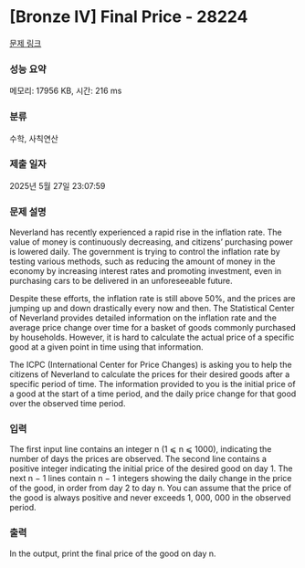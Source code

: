 # [Bronze IV] Final Price - 28224 

[문제 링크](https://www.acmicpc.net/problem/28224) 

### 성능 요약

메모리: 17956 KB, 시간: 216 ms

### 분류

수학, 사칙연산

### 제출 일자

2025년 5월 27일 23:07:59

### 문제 설명

<p>Neverland has recently experienced a rapid rise in the inflation rate. The value of money is continuously decreasing, and citizens’ purchasing power is lowered daily. The government is trying to control the inflation rate by testing various methods, such as reducing the amount of money in the economy by increasing interest rates and promoting investment, even in purchasing cars to be delivered in an unforeseeable future.</p>

<p>Despite these efforts, the inflation rate is still above 50%, and the prices are jumping up and down drastically every now and then. The Statistical Center of Neverland provides detailed information on the inflation rate and the average price change over time for a basket of goods commonly purchased by households. However, it is hard to calculate the actual price of a specific good at a given point in time using that information.</p>

<p>The ICPC (International Center for Price Changes) is asking you to help the citizens of Neverland to calculate the prices for their desired goods after a specific period of time. The information provided to you is the initial price of a good at the start of a time period, and the daily price change for that good over the observed time period.</p>

### 입력 

 <p>The first input line contains an integer n (1 ⩽ n ⩽ 1000), indicating the number of days the prices are observed. The second line contains a positive integer indicating the initial price of the desired good on day 1. The next n − 1 lines contain n − 1 integers showing the daily change in the price of the good, in order from day 2 to day n. You can assume that the price of the good is always positive and never exceeds 1, 000, 000 in the observed period.</p>

### 출력 

 <p>In the output, print the final price of the good on day n.</p>

